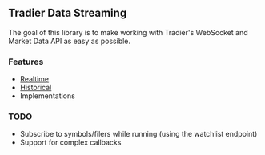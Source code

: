 ## **Tradier Data Streaming**
The goal of this library is to make working with Tradier's WebSocket and Market Data API as easy as possible.

### Features
* [Realtime](https://github.com/akbar-amin/tradier-market-streams/blob/main/realtime.py)
* [Historical](https://github.com/akbar-amin/tradier-market-streams/blob/main/historical.py)
* Implementations

### TODO
* Subscribe to symbols/filers while running (using the watchlist endpoint)
* Support for complex callbacks
